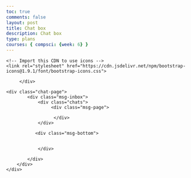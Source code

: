 ```yaml
---
toc: true
comments: false
layout: post
title: Chat box
description: Chat box
type: plans
courses: { compsci: {week: 6} }
---
```


<html>
<head>
    <title>Chat Box UI Design</title>
    <link rel="stylesheet" href="styles.css">


    <!-- Import this CDN to use icons -->
    <link rel="stylesheet" href="https://cdn.jsdelivr.net/npm/bootstrap-icons@1.9.1/font/bootstrap-icons.css">
</head>
<body>
<!-- Main container  -->
    <div class="container">
<!--  Message header section starts    -->
        <div class="msg-header">
        
         </div> 

    <div class="chat-page">
            <div class="msg-inbox">
                <div class="chats">
                     <div class="msg-page">
<!-- Contains the incoming and outgoing messages -->
                      </div> 
                </div>
                
<!--  Message bottom section starts -->
               <div class="msg-bottom">
               
              
                </div> 
                
<!-- Message bottom section ends. -->
            </div>
        </div>
    </div>

</body>

</html>